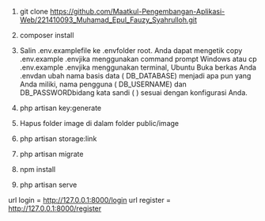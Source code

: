 1. git clone https://github.com/Maatkul-Pengembangan-Aplikasi-Web/221410093_Muhamad_Epul_Fauzy_Syahrulloh.git

2. composer install
3. Salin .env.examplefile ke .envfolder root. Anda dapat mengetik copy .env.example .envjika menggunakan command prompt Windows atau cp .env.example .envjika menggunakan terminal, Ubuntu
Buka berkas Anda .envdan ubah nama basis data ( DB_DATABASE) menjadi apa pun yang Anda miliki, nama pengguna ( DB_USERNAME) dan DB_PASSWORDbidang kata sandi ( ) sesuai dengan konfigurasi Anda.
4. php artisan key:generate
5. Hapus folder image di dalam folder public/image
6. php artisan storage:link
7. php artisan migrate
8. npm install 
9. php artisan serve
   

url login = http://127.0.0.1:8000/login
url register = http://127.0.0.1:8000/register
